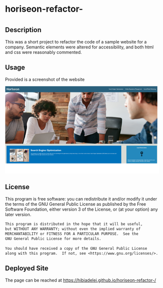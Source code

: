 # horiseon-refactor-

# <horiseon-refactor>
## Description
This was a short project to refactor the code of a sample website for a company. Semantic elements were altered for accessibility, and both html and css were reasonably commented.

## Usage
Provided is a screenshot of the website
    
![site screenshot](assets/images/horiseonscreenshot.png)
    

## License
 This program is free software: you can redistribute it and/or modify
    it under the terms of the GNU General Public License as published by
    the Free Software Foundation, either version 3 of the License, or
    (at your option) any later version.

    This program is distributed in the hope that it will be useful,
    but WITHOUT ANY WARRANTY; without even the implied warranty of
    MERCHANTABILITY or FITNESS FOR A PARTICULAR PURPOSE.  See the
    GNU General Public License for more details.

    You should have received a copy of the GNU General Public License
    along with this program.  If not, see <https://www.gnu.org/licenses/>.

## Deployed Site
The page can be reached at https://hibiadelei.github.io/horiseon-refactor-/